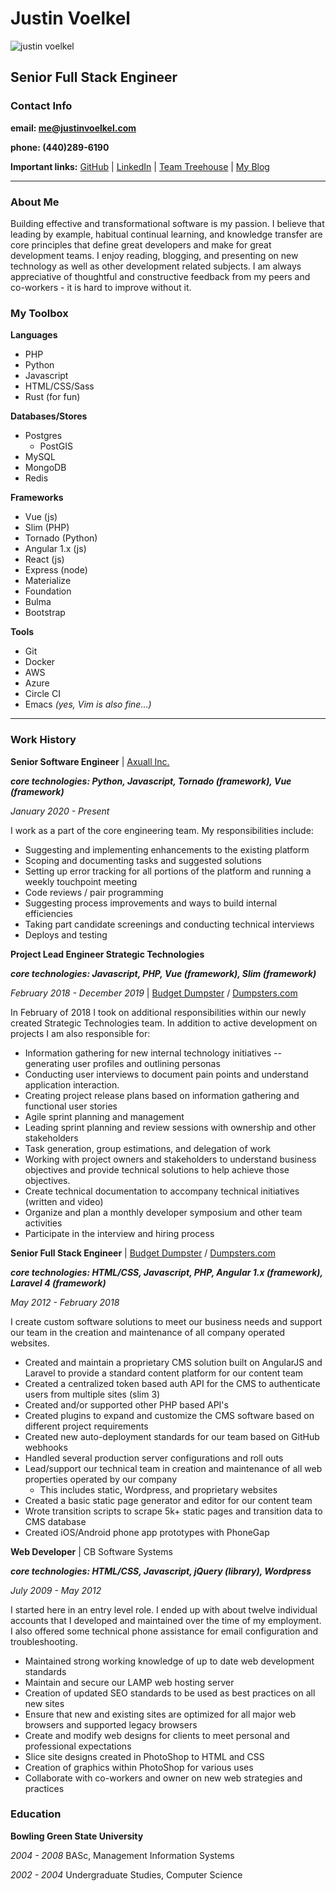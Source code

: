 # Justin Voelkel
![justin voelkel](http://clevelandcodeworks.com/img/justinv.png)
## Senior Full Stack Engineer
### Contact Info

**email: [me@justinvoelkel.com](mailto:me@justinvoelkel.com)**

**phone: (440)289-6190**

**Important links:**
[GitHub](https://github.com/justinvoelkel) | 
[LinkedIn](http://www.linkedin.com/pub/justin-voelkel/17/2b8/97b) | 
[Team Treehouse](https://teamtreehouse.com/justinvoelkel) |
[My Blog](http://justinvoelkel.me)
<hr/>

### About Me
Building effective and transformational software is my passion. I believe that leading by example, habitual continual learning, and knowledge transfer are core principles that define great developers and make for great development teams. I enjoy reading, blogging, and presenting on new technology as well as other development related subjects. I am always appreciative of thoughtful and constructive feedback from my peers and co-workers - it is hard to improve without it.

### My Toolbox

**Languages**
- PHP
- Python
- Javascript
- HTML/CSS/Sass
- Rust (for fun)

**Databases/Stores**
- Postgres
  - PostGIS
- MySQL
- MongoDB
- Redis

**Frameworks**
- Vue (js)
- Slim (PHP)
- Tornado (Python)
- Angular 1.x (js)
- React (js)
- Express (node)
- Materialize
- Foundation
- Bulma
- Bootstrap

**Tools**
- Git
- Docker
- AWS
- Azure
- Circle CI
- Emacs _(yes, Vim is also fine...)_
 
<hr/>
 
### Work History

**Senior Software Engineer** | [Axuall Inc.](https://www.axuall.com)

***core technologies: Python, Javascript, Tornado (framework), Vue (framework)***

_January 2020 - Present_

I work as a part of the core engineering team. My responsibilities include:
- Suggesting and implementing enhancements to the existing platform
- Scoping and documenting tasks and suggested solutions
- Setting up error tracking for all portions of the platform and running a weekly touchpoint meeting
- Code reviews / pair programming
- Suggesting process improvements and ways to build internal efficiencies
- Taking part candidate screenings and conducting technical interviews
- Deploys and testing

**Project Lead Engineer Strategic Technologies**

***core technologies: Javascript, PHP, Vue (framework), Slim (framework)***

_February 2018 - December 2019_ | [Budget Dumpster](https://www.budgetdumpster.com/) / [Dumpsters.com](https://www.dumpsters.com/)

In February of 2018 I took on additional responsibilities within our newly created Strategic Technologies team. In addition to active development on projects I am also responsible for:
- Information gathering for new internal technology initiatives -- generating user profiles and outlining personas
- Conducting user interviews to document pain points and understand application interaction.
- Creating project release plans based on information gathering and functional user stories
- Agile sprint planning and management
- Leading sprint planning and review sessions with ownership and other stakeholders
- Task generation, group estimations, and delegation of work
- Working with project owners and stakeholders to understand business objectives and provide technical solutions to help achieve those objectives.
- Create technical documentation to accompany technical initiatives (written and video)
- Organize and plan a monthly developer symposium and other team activities
- Participate in the interview and hiring process

**Senior Full Stack Engineer** | [Budget Dumpster](http://www.budgetdumpster.com/) / [Dumpsters.com](https://www.dumpsters.com/)

***core technologies: HTML/CSS, Javascript, PHP, Angular 1.x (framework), Laravel 4 (framework)***

_May 2012 - February 2018_

I create custom software solutions to meet our business needs and support our team in the creation and maintenance of all company operated websites.

* Created and maintain a proprietary CMS solution built on AngularJS and Laravel to provide a standard content platform for our content team
* Created a centralized token based auth API for the CMS to authenticate users from multiple sites (slim 3)
* Created and/or supported other PHP based API's
* Created plugins to expand and customize the CMS software based on different project requirements
* Created new auto-deployment standards for our team based on GitHub webhooks
* Handled several production server configurations and roll outs
* Lead/support our technical team in creation and maintenance of all web properties operated by our company
    * This includes static, Wordpress, and proprietary websites
* Created a basic static page generator and editor for our content team
* Wrote transition scripts to scrape 5k+ static pages and transition data to CMS database
* Created iOS/Android phone app prototypes with PhoneGap

**Web Developer** | CB Software Systems

***core technologies: HTML/CSS, Javascript, jQuery (library), Wordpress***

_July 2009 - May 2012_

I started here in an entry level role. I ended up with about twelve individual accounts that I developed and maintained over the time of my employment. I also offered some technical phone assistance for email configuration and troubleshooting.

* Maintained strong working knowledge of up to date web development standards
* Maintain and secure our LAMP web hosting server
* Creation of updated SEO standards to be used as best practices on all new sites
* Ensure that new and existing sites are optimized for all major web browsers and supported legacy browsers
* Create and modify web designs for clients to meet personal and professional expectations
* Slice site designs created in PhotoShop to HTML and CSS
* Creation of graphics within PhotoShop for various uses
* Collaborate with co-workers and owner on new web strategies and practices

### Education

**Bowling Green State University**

_2004 - 2008_ BASc, Management Information Systems

_2002 - 2004_ Undergraduate Studies, Computer Science
